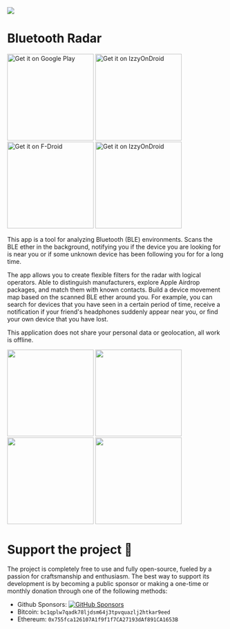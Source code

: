<img src='/metadata/en-US/images/header.png'/>

# Bluetooth Radar

<a href='https://play.google.com/store/apps/details?id=f.cking.software&pcampaignid=pcampaignidMKT-Other-global-all-co-prtnr-py-PartBadge-Mar2515-1'><img alt='Get it on Google Play' src='https://github.com/Semper-Viventem/MetaRadar/assets/18288554/dd3fc41a-9b51-4747-9a2c-57b37d4706aa' width='200'/></a>
<a href='https://github.com/Semper-Viventem/MetaRadar/releases?q=Release+Build&expanded=true'><img alt='Get it on IzzyOnDroid' src='https://github.com/Semper-Viventem/MetaRadar/assets/18288554/b1cb44a9-3fd4-4f83-8700-485c10b090ba' width='200'/></a>
<a href='https://f-droid.org/en/packages/f.cking.software/'><img alt='Get it on F-Droid' src='https://github.com/Semper-Viventem/MetaRadar/assets/18288554/c03a0cf2-b39a-4344-adb8-d4cde7ce4b61' width='200'/></a>
<a href='https://android.izzysoft.de/repo/apk/f.cking.software'><img alt='Get it on IzzyOnDroid' src='https://github.com/Semper-Viventem/MetaRadar/assets/18288554/c0c85c9f-edc8-4fc7-97b1-bda925bf0833' width='200'/></a>

This app is a tool for analyzing Bluetooth (BLE) environments. Scans the BLE ether in the background, notifying you if the device you are looking for is near you or if some unknown device has been following you for for a long time.

The app allows you to create flexible filters for the radar with logical operators. Able to distinguish manufacturers, explore Apple Airdrop packages, and match them with known contacts. Build a device movement map based on the scanned BLE ether around you. For example, you can search for devices that you have seen in a certain period of time, receive a notification if your friend's headphones suddenly appear near you, or find your own device that you have lost.

This application does not share your personal data or geolocation, all work is offline.

<img src='/metadata/en-US/images/phoneScreenshots/Screenshot_2.png' width='200'/> <img src='/metadata/en-US/images/phoneScreenshots/Screenshot_4.png' width='200'/> <img src='/metadata/en-US/images/phoneScreenshots/Screenshot_5.png' width='200'/> <img src='/metadata/en-US/images/phoneScreenshots/Screenshot_7.png' width='200'/>

# Support the project 💖

The project is completely free to use and fully open-source, fueled by a passion for craftsmanship and enthusiasm. The best way to support its development is by becoming a public sponsor or making a one-time or monthly donation through one of the following methods:

* Github Sponsors: [![GitHub Sponsors](https://img.shields.io/github/sponsors/Semper-Viventem?style=flat&logo=github)
](https://github.com/sponsors/Semper-Viventem)
* Bitcoin: `bc1qplw7qadk78ljdsm64j3tpvquazlj2htkar9eed`
* Ethereum: `0x755fca126107A1f9f1f7CA27193dAf891CA1653B`
